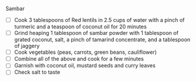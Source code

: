 Sambar
- [ ] Cook 3 tablespoons of Red lentils in 2.5 cups of water with a pinch of turmeric and a teaspoon of coconut oil for 20 minutes 
- [ ] Grind heaping 1 tablespoon of sambar powder with 1 tablespoon of grated coconut, salt, a pinch of tamarind concentrate, and a tablespoon of jaggery
- [ ] Cook vegetables (peas, carrots, green beans, cauliflower)
- [ ] Combine all of the above and cook for a few minutes
- [ ] Garnish with coconut oil, mustard seeds and curry leaves
- [ ] Check salt to taste

